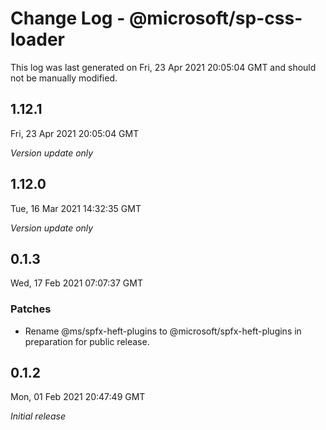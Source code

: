 # Change Log - @microsoft/sp-css-loader

This log was last generated on Fri, 23 Apr 2021 20:05:04 GMT and should not be manually modified.

## 1.12.1
Fri, 23 Apr 2021 20:05:04 GMT

_Version update only_

## 1.12.0
Tue, 16 Mar 2021 14:32:35 GMT

_Version update only_

## 0.1.3
Wed, 17 Feb 2021 07:07:37 GMT

### Patches

- Rename @ms/spfx-heft-plugins to @microsoft/spfx-heft-plugins in preparation for public release.

## 0.1.2
Mon, 01 Feb 2021 20:47:49 GMT

_Initial release_

